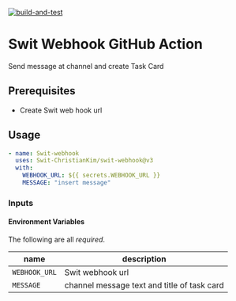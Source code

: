 [![build-and-test](https://github.com/Swit-ChristianKim/swit-webhook/actions/workflows/test.yml/badge.svg)](https://github.com/Swit-ChristianKim/swit-webhook/actions/workflows/test.yml)

# Swit Webhook GitHub Action

Send message at channel and create Task Card

## Prerequisites
- Create Swit web hook url

## Usage

```yaml
- name: Swit-webhook
  uses: Swit-ChristianKim/swit-webhook@v3
  with:
    WEBHOOK_URL: ${{ secrets.WEBHOOK_URL }}
    MESSAGE: "insert message"
```

### Inputs
#### Environment Variables
The following are all _required_.

|name|description|
|---|---|
|`WEBHOOK_URL`| Swit webhook url|
|`MESSAGE`| channel message text and title of task card |
